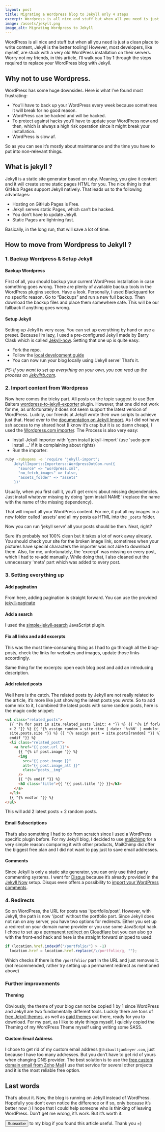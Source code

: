 ```yaml
---
layout: post
title: Migrating a Wordpress blog to Jekyll only 4 steps
excerpt: Wordpress is all nice and stuff but when all you need is just a clean place to write content, Jekyll is the better tooling!
image: /assets/jekyll.png
image_alt: Migrating Wordpress to Jekyll
---
```


WordPress is all nice and stuff but when all you need is just a clean place to write content, Jekyll is the better tooling!
However, most developers, like myself, are stuck with a very old WordPress installation on their servers.
Worry not my friends, in this article, I’ll walk you 1 by 1 through the steps required to replace your WordPress blog with Jekyll.

## Why not to use Wordpress.

WordPress has some huge downsides. Here is what I’ve found most frustrating:

- You’ll have to back up your WordPress every week because sometimes it will break for no good reason.
- WordPress can be hacked and will be hacked.
- To protect against hacks you’ll have to update your WordPress now and then, which is always a high risk operation since it might break your installation.
- WordPress is slow af.

So as you can see it’s mostly about maintenance and the time you have to put into non-relevant things.

## What is jekyll ?

Jekyll is a static site generator based on ruby. Meaning, you give it content and it will create some static pages HTML for you.
The nice thing is that GitHub Pages support Jekyll natively. That leads us to the following advantages:

- Hosting on GitHub Pages is Free.
- Jekyll serves static Pages, which can’t be hacked.
- You don’t have to update Jekyll.
- Static Pages are lightning fast.

Basically, in the long run, that will save a lot of time.

## How to move from Wordpress to Jekyll ?

### 1. Backup Wordpress & Setup Jekyll

#### Backup Wordpress

First of all, you should backup your current WordPress installation in case something goes wrong.
There are plenty of available backup tools in the WordPress plugins section. Have a look.
Personally, I used Blackguard for no specific reason.
Go to “Backups” and run a new full backup. Then download the backup files and place them somewhere safe. This will be our fallback if anything goes wrong.

#### Setup Jekyll

Setting up Jekyll is very easy. You can set up everything by hand or use a preset.
Because I’m lazy, I used a pre-configured Jekyll made by Barry Clask which is called [Jekyll-now](https://github.com/barryclark/jekyll-now). Setting that one up is quite easy:

- Fork the repo.
- Follow the [local development guide](https://github.com/barryclark/jekyll-now#local-development)
- You can now run your blog locally using 'Jekyll serve'
  That’s it.

_PS: If you want to set up everything on your own, you can read up the process on [Jekyllrb.com](http://jekyllrb.com)._

### 2. Import content from Wordpress

Now here comes the tricky part. All posts on the topic suggest to use Ben Balters [wordpress-to-jekyll-exporter](https://github.com/benbalter/wordpress-to-jekyll-exporter) plugin. However, that one did not work for me, as unfortunately it does not seem support the latest version of WordPress.
Luckily, our friends at Jekyll wrote their own scripts to achieve just that. Head over to the [documentation on Jekyll Import](https://import.jekyllrb.com/docs/home/).
As I did not have ssh access to my shared host (I know it’s crap but it is so damn cheap), I used the [Wordpress.com importer](https://import.jekyllrb.com/docs/wordpressdotcom/). The Process is also very easy:

- Install Jekyll importer with 'gem install jekyll-import' (use 'sudo gem install …' if it is complaining about rights)
- Run the importer:

```bash
ruby -rubygems -e 'require "jekyll-import";
    JekyllImport::Importers::WordpressDotCom.run({
      "source" => "wordpress.xml",
      "no_fetch_images" => false,
      "assets_folder" => "assets"
    })'
```

Usually, when you first call it, you’ll get errors about missing dependencies. Just install whatever missing by doing 'gem install NAME' (replace the name with the name of the missing dependency).

That will import all your WordPress content. For me, it put all my images in a new folder called 'assets' and all my posts as HTML into the `_posts` folder.

Now you can run 'jekyll serve' all your posts should be then. Neat, right?

Sure it’s probably not 100% clean but it takes a lot of work away already. You should check your site for the broken image link, sometimes when your pictures have special characters the importer was not able to download them. Also, for me, unfortunately, the 'excerpt' was missing on every post, which I had to re-add manually. While doing that, I also cleaned out the unnecessary 'meta' part which was added to every post.

### 3. Setting everything up

#### Add pagination

From here, adding pagination is straight forward. You can use the provided [jekyll-paginate](https://jekyllrb.com/docs/pagination/)

#### Add a search

I used the [simple-jekyll-search](https://www.npmjs.com/package/simple-jekyll-search) JavaScript plugin.

#### Fix all links and add excerpts

This was the most time-consuming thing as I had to go through all the blog-posts, check the links for websites and images, update those links accordingly.

Same thing for the excerpts: open each blog post and add an introducing description.

#### Add related posts

Well here is the catch. The related posts by Jekyll are not really related to the article, it’s more like just showing the latest posts you wrote. So to add some mix to it, I combined the latest posts with some random posts, here is the magic code snippet:

```html
<ul class="related_posts">
  {{ "{% for post in site.related_posts limit: 4 "}} %} {{ "{% if forloop.index
  > 2 "}} %} {{ "{% assign random = site.time | date: '%s%N' | modulo:
  site.posts.size "}} %} {{ "{% assign post = site.posts[random] "}} %} {{ "{%
  endif "}} %}
  <li class="related_post">
    <a href="{{ post.url }}">
      {{ "{% if post.image "}} %}
      <img
        src="{{ post.image }}"
        alt="{{ post.image_alt }}"
        class="posts__img"
      />
      {{ "{% endif "}} %}
      <h3 class="title">{{ "{{ post.title "}} }}</h3>
    </a>
  </li>
  {{ "{% endfor "}} %}
</ul>
```

This will add 2 latest posts + 2 random posts.

#### Email Subscriptions

That’s also something I had to do from scratch since I used a WordPress specific plugin before. For my Jekyll blog, I decided to use [mailchimp](https://mailchimp.com/) for a very simple reason: comparing it with other products, MailChimp did offer the biggest free plan and I did not want to pay just to save email addresses.

#### Comments

Since Jekyll is only a static site generator, you can only use third party commenting systems. I went for [Disqus](https://disqus.com/) because it’s already provided in the [Jekyll Now](https://github.com/barryclark/jekyll-now) setup.
Disqus even offers a possibility to [import your WordPress comments](https://help.disqus.com/import-export-and-syncing/importing-comments-from-wordpress).

### 4. Redirects

So on WordPress, the URL for posts was '/portfolio/post'. However, with Jekyll, the path is now '/post' without the portfolio part. Since Jekyll does not run on any server, you have two options for redirects.
Either you set up a redirect on your domain name provider or you use some JavaScript hack.
I chose to set up a [permanent redirect on Cloudflare](https://support.cloudflare.com/hc/en-us/articles/200172286-How-do-I-perform-URL-forwarding-or-redirects-with-Cloudflare-) but you can also go with the front-end hack and here is the straight forward snipped to used:

```javascript
if (location.href.indexOf("/portfolio/") > -1)
  location.href = location.href.replace(/\/portfolio/g, "");
```

Which checks if there is the `/portfolio/` part in the URL and just removes it. (not recommended, rather try setting up a permanent redirect as mentioned above)

### Further improvements

#### Theming

Obviously, the theme of your blog can not be copied 1 by 1 since WordPress and Jekyll are two fundamentally different tools.
Luckily there are tons of [free Jekyll themes](http://jekyllthemes.org/), as well as [paid themes](https://jekyllthemes.io/) out there, ready for you to download.
For my part, as I like to style things myself, I quickly copied the Theming of my WordPress Theme myself using writing some SASS.

#### Custom Email Address

I chose to get rid of my custom email address `@thibaultjanbeyer.com`, just because I have too many addresses. But you don’t have to get rid of yours when changing DNS provider. The best solution is to use the [free custom domain email from Zoho Mail](https://www.zoho.com/mail/help/email-hosting-with-zoho.html) I use that service for several other projects and it is the most reliable free option.

## Last words

That’s about it. Now, the blog is running on Jekyll instead of WordPress. Hopefully you don’t even notice the difference or if so, only because it’s better now :)
I hope that I could help someone who is thinking of leaving WordPress. Don’t get me wrong, it’s work. But it’s worth it.

<button data-a11y-dialog-show="subscribe-dialog" type="button" class="metalink">Subscribe</button> to my blog if you found this article useful. Thank you =)
